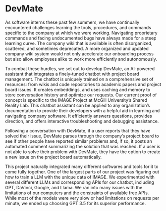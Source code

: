 # DevMate

As software interns these past few summers, we have continually encountered challenges learning the tools, procedures, and commands specific to the company at which we were working. Navigating proprietary commands and facing undocumented bugs have always made for a steep learning curve. The company wiki that is available is often disorganized, scattered, and sometimes deprecated. A more organized and updated company wiki system would not only accelerate our onboarding process but also allow employees alike to work more efficiently and autonomously.

To combat these hurdles, we set out to develop DevMate, an AI-powered assistant that integrates a finely-tuned chatbot with project board management. The chatbot is uniquely trained on a comprehensive set of resources: from wikis and code repositories to academic papers and project board issues. It creates embeddings, and uses caching and memory to store conversation history and optimize our requests. Our current proof of concept is specific to the IMAGE Project at McGill University’s Shared Reality Lab. This chatbot assistant can be applied to any organization’s documentation to provide their developers with a helpful aid in learning and navigating company software. It efficiently answers questions, provides direction, and offers interactive troubleshooting and debugging assistance.

Following a conversation with DevMate, if a user reports that they have solved their issue, DevMate parses through the company’s project board to see if other people have reported similar problems and, if so, it posts an automated comment summarizing the solution that was reached. If a user is not able to solve their problem with DevMate, they have the option to create a new issue on the project board automatically.

This project naturally integrated many different softwares and tools for it to come fully together. One of the largest parts of our project was figuring out how to train a LLM with the unique data of IMAGE. We experimented with several different LLMs and corresponding APIs for our chatbot, including GPT, DaVinci, Google, and Llama. We ran into many issues with the limitations of our computers and the constraints of available free APIs. While most of the models were very slow or had limitations on requests per minute, we ended up choosing GPT 3.5 for its superior performance.
